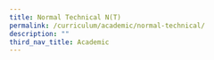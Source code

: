```yaml
---
title: Normal Technical N(T)
permalink: /curriculum/academic/normal-technical/
description: ""
third_nav_title: Academic
---
```

